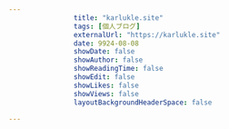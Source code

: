 ---
                title: "karlukle.site"
                tags: [個人ブログ]
                externalUrl: "https://karlukle.site"
                date: 9924-08-08
                showDate: false
                showAuthor: false
                showReadingTime: false
                showEdit: false
                showLikes: false
                showViews: false
                layoutBackgroundHeaderSpace: false
                ---


